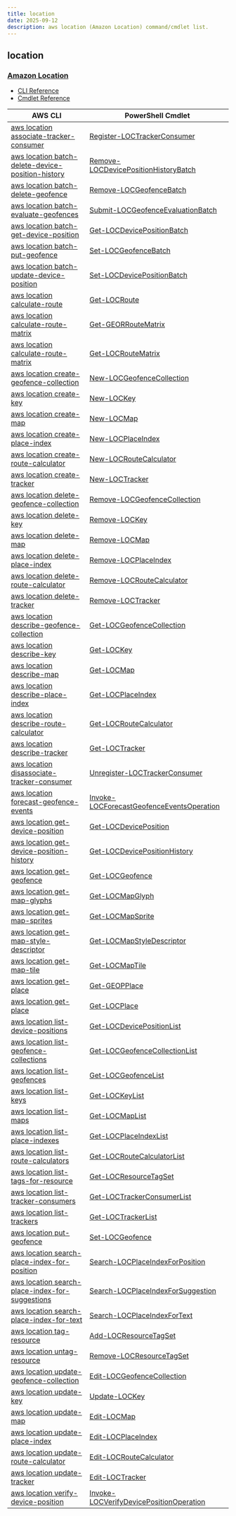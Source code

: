 ```yaml
---
title: location
date: 2025-09-12
description: aws location (Amazon Location) command/cmdlet list.
---
```


## location

### [Amazon Location](https://aws.amazon.com/location/)

* [CLI Reference](https://awscli.amazonaws.com/v2/documentation/api/latest/reference/location/index.html)
* [Cmdlet Reference](https://docs.aws.amazon.com/powershell/latest/reference/items/LocationService_cmdlets.html)

|AWS CLI|PowerShell Cmdlet|
|----|----|
|[aws location associate-tracker-consumer](https://awscli.amazonaws.com/v2/documentation/api/latest/reference/location/associate-tracker-consumer.html)|[Register-LOCTrackerConsumer](https://docs.aws.amazon.com/powershell/latest/reference/items/Register-LOCTrackerConsumer.html)|
|[aws location batch-delete-device-position-history](https://awscli.amazonaws.com/v2/documentation/api/latest/reference/location/batch-delete-device-position-history.html)|[Remove-LOCDevicePositionHistoryBatch](https://docs.aws.amazon.com/powershell/latest/reference/items/Remove-LOCDevicePositionHistoryBatch.html)|
|[aws location batch-delete-geofence](https://awscli.amazonaws.com/v2/documentation/api/latest/reference/location/batch-delete-geofence.html)|[Remove-LOCGeofenceBatch](https://docs.aws.amazon.com/powershell/latest/reference/items/Remove-LOCGeofenceBatch.html)|
|[aws location batch-evaluate-geofences](https://awscli.amazonaws.com/v2/documentation/api/latest/reference/location/batch-evaluate-geofences.html)|[Submit-LOCGeofenceEvaluationBatch](https://docs.aws.amazon.com/powershell/latest/reference/items/Submit-LOCGeofenceEvaluationBatch.html)|
|[aws location batch-get-device-position](https://awscli.amazonaws.com/v2/documentation/api/latest/reference/location/batch-get-device-position.html)|[Get-LOCDevicePositionBatch](https://docs.aws.amazon.com/powershell/latest/reference/items/Get-LOCDevicePositionBatch.html)|
|[aws location batch-put-geofence](https://awscli.amazonaws.com/v2/documentation/api/latest/reference/location/batch-put-geofence.html)|[Set-LOCGeofenceBatch](https://docs.aws.amazon.com/powershell/latest/reference/items/Set-LOCGeofenceBatch.html)|
|[aws location batch-update-device-position](https://awscli.amazonaws.com/v2/documentation/api/latest/reference/location/batch-update-device-position.html)|[Set-LOCDevicePositionBatch](https://docs.aws.amazon.com/powershell/latest/reference/items/Set-LOCDevicePositionBatch.html)|
|[aws location calculate-route](https://awscli.amazonaws.com/v2/documentation/api/latest/reference/location/calculate-route.html)|[Get-LOCRoute](https://docs.aws.amazon.com/powershell/latest/reference/items/Get-LOCRoute.html)|
|[aws location calculate-route-matrix](https://awscli.amazonaws.com/v2/documentation/api/latest/reference/location/calculate-route-matrix.html)|[Get-GEORRouteMatrix](https://docs.aws.amazon.com/powershell/latest/reference/items/Get-GEORRouteMatrix.html)|
|[aws location calculate-route-matrix](https://awscli.amazonaws.com/v2/documentation/api/latest/reference/location/calculate-route-matrix.html)|[Get-LOCRouteMatrix](https://docs.aws.amazon.com/powershell/latest/reference/items/Get-LOCRouteMatrix.html)|
|[aws location create-geofence-collection](https://awscli.amazonaws.com/v2/documentation/api/latest/reference/location/create-geofence-collection.html)|[New-LOCGeofenceCollection](https://docs.aws.amazon.com/powershell/latest/reference/items/New-LOCGeofenceCollection.html)|
|[aws location create-key](https://awscli.amazonaws.com/v2/documentation/api/latest/reference/location/create-key.html)|[New-LOCKey](https://docs.aws.amazon.com/powershell/latest/reference/items/New-LOCKey.html)|
|[aws location create-map](https://awscli.amazonaws.com/v2/documentation/api/latest/reference/location/create-map.html)|[New-LOCMap](https://docs.aws.amazon.com/powershell/latest/reference/items/New-LOCMap.html)|
|[aws location create-place-index](https://awscli.amazonaws.com/v2/documentation/api/latest/reference/location/create-place-index.html)|[New-LOCPlaceIndex](https://docs.aws.amazon.com/powershell/latest/reference/items/New-LOCPlaceIndex.html)|
|[aws location create-route-calculator](https://awscli.amazonaws.com/v2/documentation/api/latest/reference/location/create-route-calculator.html)|[New-LOCRouteCalculator](https://docs.aws.amazon.com/powershell/latest/reference/items/New-LOCRouteCalculator.html)|
|[aws location create-tracker](https://awscli.amazonaws.com/v2/documentation/api/latest/reference/location/create-tracker.html)|[New-LOCTracker](https://docs.aws.amazon.com/powershell/latest/reference/items/New-LOCTracker.html)|
|[aws location delete-geofence-collection](https://awscli.amazonaws.com/v2/documentation/api/latest/reference/location/delete-geofence-collection.html)|[Remove-LOCGeofenceCollection](https://docs.aws.amazon.com/powershell/latest/reference/items/Remove-LOCGeofenceCollection.html)|
|[aws location delete-key](https://awscli.amazonaws.com/v2/documentation/api/latest/reference/location/delete-key.html)|[Remove-LOCKey](https://docs.aws.amazon.com/powershell/latest/reference/items/Remove-LOCKey.html)|
|[aws location delete-map](https://awscli.amazonaws.com/v2/documentation/api/latest/reference/location/delete-map.html)|[Remove-LOCMap](https://docs.aws.amazon.com/powershell/latest/reference/items/Remove-LOCMap.html)|
|[aws location delete-place-index](https://awscli.amazonaws.com/v2/documentation/api/latest/reference/location/delete-place-index.html)|[Remove-LOCPlaceIndex](https://docs.aws.amazon.com/powershell/latest/reference/items/Remove-LOCPlaceIndex.html)|
|[aws location delete-route-calculator](https://awscli.amazonaws.com/v2/documentation/api/latest/reference/location/delete-route-calculator.html)|[Remove-LOCRouteCalculator](https://docs.aws.amazon.com/powershell/latest/reference/items/Remove-LOCRouteCalculator.html)|
|[aws location delete-tracker](https://awscli.amazonaws.com/v2/documentation/api/latest/reference/location/delete-tracker.html)|[Remove-LOCTracker](https://docs.aws.amazon.com/powershell/latest/reference/items/Remove-LOCTracker.html)|
|[aws location describe-geofence-collection](https://awscli.amazonaws.com/v2/documentation/api/latest/reference/location/describe-geofence-collection.html)|[Get-LOCGeofenceCollection](https://docs.aws.amazon.com/powershell/latest/reference/items/Get-LOCGeofenceCollection.html)|
|[aws location describe-key](https://awscli.amazonaws.com/v2/documentation/api/latest/reference/location/describe-key.html)|[Get-LOCKey](https://docs.aws.amazon.com/powershell/latest/reference/items/Get-LOCKey.html)|
|[aws location describe-map](https://awscli.amazonaws.com/v2/documentation/api/latest/reference/location/describe-map.html)|[Get-LOCMap](https://docs.aws.amazon.com/powershell/latest/reference/items/Get-LOCMap.html)|
|[aws location describe-place-index](https://awscli.amazonaws.com/v2/documentation/api/latest/reference/location/describe-place-index.html)|[Get-LOCPlaceIndex](https://docs.aws.amazon.com/powershell/latest/reference/items/Get-LOCPlaceIndex.html)|
|[aws location describe-route-calculator](https://awscli.amazonaws.com/v2/documentation/api/latest/reference/location/describe-route-calculator.html)|[Get-LOCRouteCalculator](https://docs.aws.amazon.com/powershell/latest/reference/items/Get-LOCRouteCalculator.html)|
|[aws location describe-tracker](https://awscli.amazonaws.com/v2/documentation/api/latest/reference/location/describe-tracker.html)|[Get-LOCTracker](https://docs.aws.amazon.com/powershell/latest/reference/items/Get-LOCTracker.html)|
|[aws location disassociate-tracker-consumer](https://awscli.amazonaws.com/v2/documentation/api/latest/reference/location/disassociate-tracker-consumer.html)|[Unregister-LOCTrackerConsumer](https://docs.aws.amazon.com/powershell/latest/reference/items/Unregister-LOCTrackerConsumer.html)|
|[aws location forecast-geofence-events](https://awscli.amazonaws.com/v2/documentation/api/latest/reference/location/forecast-geofence-events.html)|[Invoke-LOCForecastGeofenceEventsOperation](https://docs.aws.amazon.com/powershell/latest/reference/items/Invoke-LOCForecastGeofenceEventsOperation.html)|
|[aws location get-device-position](https://awscli.amazonaws.com/v2/documentation/api/latest/reference/location/get-device-position.html)|[Get-LOCDevicePosition](https://docs.aws.amazon.com/powershell/latest/reference/items/Get-LOCDevicePosition.html)|
|[aws location get-device-position-history](https://awscli.amazonaws.com/v2/documentation/api/latest/reference/location/get-device-position-history.html)|[Get-LOCDevicePositionHistory](https://docs.aws.amazon.com/powershell/latest/reference/items/Get-LOCDevicePositionHistory.html)|
|[aws location get-geofence](https://awscli.amazonaws.com/v2/documentation/api/latest/reference/location/get-geofence.html)|[Get-LOCGeofence](https://docs.aws.amazon.com/powershell/latest/reference/items/Get-LOCGeofence.html)|
|[aws location get-map-glyphs](https://awscli.amazonaws.com/v2/documentation/api/latest/reference/location/get-map-glyphs.html)|[Get-LOCMapGlyph](https://docs.aws.amazon.com/powershell/latest/reference/items/Get-LOCMapGlyph.html)|
|[aws location get-map-sprites](https://awscli.amazonaws.com/v2/documentation/api/latest/reference/location/get-map-sprites.html)|[Get-LOCMapSprite](https://docs.aws.amazon.com/powershell/latest/reference/items/Get-LOCMapSprite.html)|
|[aws location get-map-style-descriptor](https://awscli.amazonaws.com/v2/documentation/api/latest/reference/location/get-map-style-descriptor.html)|[Get-LOCMapStyleDescriptor](https://docs.aws.amazon.com/powershell/latest/reference/items/Get-LOCMapStyleDescriptor.html)|
|[aws location get-map-tile](https://awscli.amazonaws.com/v2/documentation/api/latest/reference/location/get-map-tile.html)|[Get-LOCMapTile](https://docs.aws.amazon.com/powershell/latest/reference/items/Get-LOCMapTile.html)|
|[aws location get-place](https://awscli.amazonaws.com/v2/documentation/api/latest/reference/location/get-place.html)|[Get-GEOPPlace](https://docs.aws.amazon.com/powershell/latest/reference/items/Get-GEOPPlace.html)|
|[aws location get-place](https://awscli.amazonaws.com/v2/documentation/api/latest/reference/location/get-place.html)|[Get-LOCPlace](https://docs.aws.amazon.com/powershell/latest/reference/items/Get-LOCPlace.html)|
|[aws location list-device-positions](https://awscli.amazonaws.com/v2/documentation/api/latest/reference/location/list-device-positions.html)|[Get-LOCDevicePositionList](https://docs.aws.amazon.com/powershell/latest/reference/items/Get-LOCDevicePositionList.html)|
|[aws location list-geofence-collections](https://awscli.amazonaws.com/v2/documentation/api/latest/reference/location/list-geofence-collections.html)|[Get-LOCGeofenceCollectionList](https://docs.aws.amazon.com/powershell/latest/reference/items/Get-LOCGeofenceCollectionList.html)|
|[aws location list-geofences](https://awscli.amazonaws.com/v2/documentation/api/latest/reference/location/list-geofences.html)|[Get-LOCGeofenceList](https://docs.aws.amazon.com/powershell/latest/reference/items/Get-LOCGeofenceList.html)|
|[aws location list-keys](https://awscli.amazonaws.com/v2/documentation/api/latest/reference/location/list-keys.html)|[Get-LOCKeyList](https://docs.aws.amazon.com/powershell/latest/reference/items/Get-LOCKeyList.html)|
|[aws location list-maps](https://awscli.amazonaws.com/v2/documentation/api/latest/reference/location/list-maps.html)|[Get-LOCMapList](https://docs.aws.amazon.com/powershell/latest/reference/items/Get-LOCMapList.html)|
|[aws location list-place-indexes](https://awscli.amazonaws.com/v2/documentation/api/latest/reference/location/list-place-indexes.html)|[Get-LOCPlaceIndexList](https://docs.aws.amazon.com/powershell/latest/reference/items/Get-LOCPlaceIndexList.html)|
|[aws location list-route-calculators](https://awscli.amazonaws.com/v2/documentation/api/latest/reference/location/list-route-calculators.html)|[Get-LOCRouteCalculatorList](https://docs.aws.amazon.com/powershell/latest/reference/items/Get-LOCRouteCalculatorList.html)|
|[aws location list-tags-for-resource](https://awscli.amazonaws.com/v2/documentation/api/latest/reference/location/list-tags-for-resource.html)|[Get-LOCResourceTagSet](https://docs.aws.amazon.com/powershell/latest/reference/items/Get-LOCResourceTagSet.html)|
|[aws location list-tracker-consumers](https://awscli.amazonaws.com/v2/documentation/api/latest/reference/location/list-tracker-consumers.html)|[Get-LOCTrackerConsumerList](https://docs.aws.amazon.com/powershell/latest/reference/items/Get-LOCTrackerConsumerList.html)|
|[aws location list-trackers](https://awscli.amazonaws.com/v2/documentation/api/latest/reference/location/list-trackers.html)|[Get-LOCTrackerList](https://docs.aws.amazon.com/powershell/latest/reference/items/Get-LOCTrackerList.html)|
|[aws location put-geofence](https://awscli.amazonaws.com/v2/documentation/api/latest/reference/location/put-geofence.html)|[Set-LOCGeofence](https://docs.aws.amazon.com/powershell/latest/reference/items/Set-LOCGeofence.html)|
|[aws location search-place-index-for-position](https://awscli.amazonaws.com/v2/documentation/api/latest/reference/location/search-place-index-for-position.html)|[Search-LOCPlaceIndexForPosition](https://docs.aws.amazon.com/powershell/latest/reference/items/Search-LOCPlaceIndexForPosition.html)|
|[aws location search-place-index-for-suggestions](https://awscli.amazonaws.com/v2/documentation/api/latest/reference/location/search-place-index-for-suggestions.html)|[Search-LOCPlaceIndexForSuggestion](https://docs.aws.amazon.com/powershell/latest/reference/items/Search-LOCPlaceIndexForSuggestion.html)|
|[aws location search-place-index-for-text](https://awscli.amazonaws.com/v2/documentation/api/latest/reference/location/search-place-index-for-text.html)|[Search-LOCPlaceIndexForText](https://docs.aws.amazon.com/powershell/latest/reference/items/Search-LOCPlaceIndexForText.html)|
|[aws location tag-resource](https://awscli.amazonaws.com/v2/documentation/api/latest/reference/location/tag-resource.html)|[Add-LOCResourceTagSet](https://docs.aws.amazon.com/powershell/latest/reference/items/Add-LOCResourceTagSet.html)|
|[aws location untag-resource](https://awscli.amazonaws.com/v2/documentation/api/latest/reference/location/untag-resource.html)|[Remove-LOCResourceTagSet](https://docs.aws.amazon.com/powershell/latest/reference/items/Remove-LOCResourceTagSet.html)|
|[aws location update-geofence-collection](https://awscli.amazonaws.com/v2/documentation/api/latest/reference/location/update-geofence-collection.html)|[Edit-LOCGeofenceCollection](https://docs.aws.amazon.com/powershell/latest/reference/items/Edit-LOCGeofenceCollection.html)|
|[aws location update-key](https://awscli.amazonaws.com/v2/documentation/api/latest/reference/location/update-key.html)|[Update-LOCKey](https://docs.aws.amazon.com/powershell/latest/reference/items/Update-LOCKey.html)|
|[aws location update-map](https://awscli.amazonaws.com/v2/documentation/api/latest/reference/location/update-map.html)|[Edit-LOCMap](https://docs.aws.amazon.com/powershell/latest/reference/items/Edit-LOCMap.html)|
|[aws location update-place-index](https://awscli.amazonaws.com/v2/documentation/api/latest/reference/location/update-place-index.html)|[Edit-LOCPlaceIndex](https://docs.aws.amazon.com/powershell/latest/reference/items/Edit-LOCPlaceIndex.html)|
|[aws location update-route-calculator](https://awscli.amazonaws.com/v2/documentation/api/latest/reference/location/update-route-calculator.html)|[Edit-LOCRouteCalculator](https://docs.aws.amazon.com/powershell/latest/reference/items/Edit-LOCRouteCalculator.html)|
|[aws location update-tracker](https://awscli.amazonaws.com/v2/documentation/api/latest/reference/location/update-tracker.html)|[Edit-LOCTracker](https://docs.aws.amazon.com/powershell/latest/reference/items/Edit-LOCTracker.html)|
|[aws location verify-device-position](https://awscli.amazonaws.com/v2/documentation/api/latest/reference/location/verify-device-position.html)|[Invoke-LOCVerifyDevicePositionOperation](https://docs.aws.amazon.com/powershell/latest/reference/items/Invoke-LOCVerifyDevicePositionOperation.html)|

